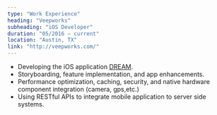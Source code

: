 ```yaml
---
type: "Work Experience"
heading: "Veepworks"
subheading: "iOS Developer"
duration: "05/2016 – current"
location: "Austin, TX"
link: "http://veepworks.com/"
---
```


* Developing the iOS application [DREAM](https://itunes.apple.com/us/app/dream-crowdsourced-situational/id1072213501?mt=8). 
* Storyboarding, feature implementation, and app enhancements. 
* Performance optimization, caching, security, and native hardware component integration (camera, gps,etc.)
* Using RESTful APIs to integrate mobile application to server side systems.
